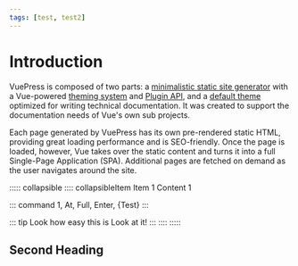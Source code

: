 ```yaml
---
tags: [test, test2]
---
```

# Introduction

VuePress is composed of two parts: a [minimalistic static site generator](https://github.com/vuejs/vuepress/tree/master/packages/%40vuepress/core) with a Vue-powered [theming system](https://v1.vuepress.vuejs.org/theme/) and [Plugin API](https://v1.vuepress.vuejs.org/plugin/), and a [default theme](https://v1.vuepress.vuejs.org/theme/default-theme-config.html) optimized for writing technical documentation. It was created to support the documentation needs of Vue's own sub projects.

Each page generated by VuePress has its own pre-rendered static HTML, providing great loading performance and is SEO-friendly. Once the page is loaded, however, Vue takes over the static content and turns it into a full Single-Page Application (SPA). Additional pages are fetched on demand as the user navigates around the site.

<!-- Testing <LightingCommand command="1, At & Full & Enter" inline='true'>Test</LightingCommand> Post -->

<!-- ::: command
1, Enter
::: -->

<!-- <LightingCommand command="Or, like, this, if, you, need, funky, things"/> -->

<LightingCommand command="test & test2"/>

::::: collapsible
:::: collapsibleItem Item 1
Content 1


::: command
1, At, Full, Enter, {Test}
:::

::: tip Look how easy this is
Look at it!
:::
::::
:::::

## Second Heading